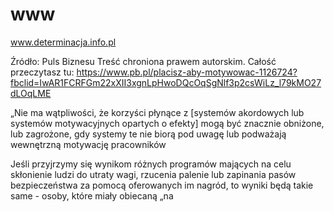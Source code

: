 # www
www.determinacja.info.pl



Źródło: Puls Biznesu
Treść chroniona prawem autorskim. Całość przeczytasz tu: https://www.pb.pl/placisz-aby-motywowac-1126724?fbclid=IwAR1FCRFGm22xXII3xgnLpHwoDQcOqSgNlf3p2csWiLz_l79kMO27dLOqLME

„Nie ma wątpliwości, że korzyści płynące z [systemów akordowych lub systemów motywacyjnych opartych o efekty] mogą być znacznie obniżone, lub zagrożone, gdy systemy te nie biorą pod uwagę lub podważają wewnętrzną motywację pracowników



Jeśli przyjrzymy się wynikom różnych programów mających na celu skłonienie ludzi do utraty wagi, rzucenia palenie lub zapinania pasów bezpieczeństwa za pomocą oferowanych im nagród, to wyniki będą takie same - osoby, które miały obiecaną „na
